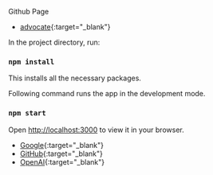 Github Page

- [advocate](https://alextotalk.github.io/advokat.gov.ua){:target="_blank"}

In the project directory, run:

### `npm install`
This installs all the necessary packages.

Following command runs the app in the development mode.
### `npm start`
Open [http://localhost:3000](http://localhost:3000) to view it in your browser.


- [Google](https://www.google.com/){:target="_blank"}
- [GitHub](https://github.com/){:target="_blank"}
- [OpenAI](https://www.openai.com/){:target="_blank"}
